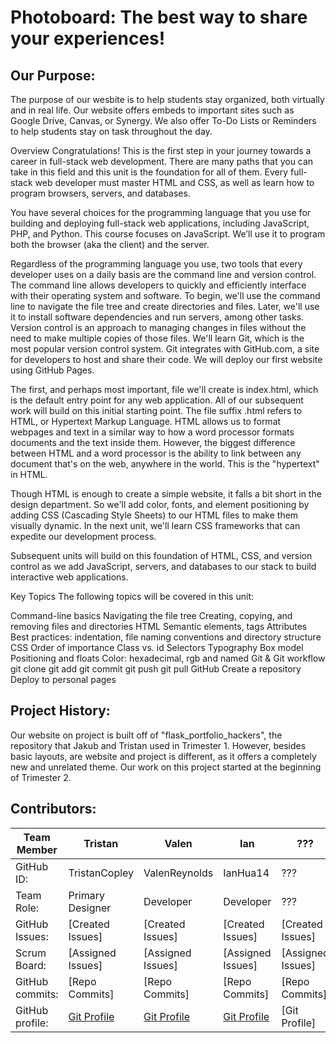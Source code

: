 # Photoboard: The best way to share your experiences!

## Our Purpose:
The purpose of our wesbite is to help students stay organized, both virtually and in real life. Our website offers embeds to important sites such as Google Drive, Canvas, or Synergy. We also offer To-Do Lists or Reminders to help students stay on task throughout the day.

Overview
Congratulations! This is the first step in your journey towards a career in full-stack web development. There are many paths that you can take in this field and this unit is the foundation for all of them. Every full-stack web developer must master HTML and CSS, as well as learn how to program browsers, servers, and databases.

You have several choices for the programming language that you use for building and deploying full-stack web applications, including JavaScript, PHP, and Python. This course focuses on JavaScript. We’ll use it to program both the browser (aka the client) and the server.

Regardless of the programming language you use, two tools that every developer uses on a daily basis are the command line and version control. The command line allows developers to quickly and efficiently interface with their operating system and software. To begin, we'll use the command line to navigate the file tree and create directories and files. Later, we'll use it to install software dependencies and run servers, among other tasks. Version control is an approach to managing changes in files without the need to make multiple copies of those files. We'll learn Git, which is the most popular version control system. Git integrates with GitHub.com, a site for developers to host and share their code. We will deploy our first website using GitHub Pages.

The first, and perhaps most important, file we'll create is index.html, which is the default entry point for any web application. All of our subsequent work will build on this initial starting point. The file suffix .html refers to HTML, or Hypertext Markup Language. HTML allows us to format webpages and text in a similar way to how a word processor formats documents and the text inside them. However, the biggest difference between HTML and a word processor is the ability to link between any document that's on the web, anywhere in the world. This is the "hypertext" in HTML.

Though HTML is enough to create a simple website, it falls a bit short in the design department. So we'll add color, fonts, and element positioning by adding CSS (Cascading Style Sheets) to our HTML files to make them visually dynamic. In the next unit, we'll learn CSS frameworks that can expedite our development process.

Subsequent units will build on this foundation of HTML, CSS, and version control as we add JavaScript, servers, and databases to our stack to build interactive web applications.

Key Topics
The following topics will be covered in this unit:

Command-line basics
Navigating the file tree
Creating, copying, and removing files and directories
HTML
Semantic elements, tags
Attributes
Best practices: indentation, file naming conventions and directory structure
CSS
Order of importance
Class vs. id
Selectors
Typography
Box model
Positioning and floats
Color: hexadecimal, rgb and named
Git & Git workflow
git clone
git add
git commit
git push
git pull
GitHub
Create a repository
Deploy to personal pages

## Project History:
Our website on project is built off of "flask_portfolio_hackers", the repository that Jakub and Tristan used in Trimester 1. However, besides basic layouts, are website and project is different, as it offers a completely new and unrelated theme. Our work on this project started at the beginning of Trimester 2.
## Contributors:

Team Member | Tristan | Valen | Ian | ??? |
--- | --- | --- | --- | ---
GitHub ID: | TristanCopley | ValenReynolds | IanHua14 | ??? |
Team Role: | Primary Designer | Developer | Developer | ??? |
GitHub Issues: | [Created Issues]  | [Created Issues] | [Created Issues] | [Created Issues]
Scrum Board: | [Assigned Issues] | [Assigned Issues] | [Assigned Issues] | [Assigned Issues]
GitHub commits: | [Repo Commits] | [Repo Commits] | [Repo Commits] | [Repo Commits]
GitHub profile: | [Git Profile](https://github.com/TristanCopley) | [Git Profile](https://github.com/ValenReynolds) | [Git Profile](https://github.com/IanHua14) | [Git Profile]

